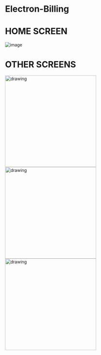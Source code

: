 # Electron-Billing

# HOME SCREEN

![image](https://user-images.githubusercontent.com/64111093/123597129-9113c380-d810-11eb-8fed-694f2b042560.png )

# OTHER SCREENS
<img src="https://user-images.githubusercontent.com/64111093/123597450-fc5d9580-d810-11eb-87c7-bf96791efde5.png" alt="drawing" width="300" margin="20px"/><img src="https://user-images.githubusercontent.com/64111093/123597346-dafca980-d810-11eb-87ce-41d723e8d074.png" alt="drawing" width="300" margin="20px"/><img src="https://user-images.githubusercontent.com/64111093/123597497-097a8480-d811-11eb-9d2b-57bf64196537.png" alt="drawing" width="300" margin="20px"/>


